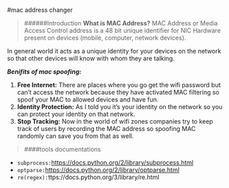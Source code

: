 #mac address changer
>######Introduction
 **What is MAC Address?** MAC Address or Media Access Control address is a 48 bit unique identifier for NIC Hardware present on devices (mobile, computer, network devices).

In general world it acts as a unique identity for your devices on the network so that other devices will know with whom they are talking.

_**Benifits of mac spoofing:**_
1. **Free Internet:** There are places where you go get the wifi password but can’t access the network because they have activated MAC filtering so spoof your MAC to allowed devices and have fun.
2. **Identity Protection:** As I told you it’s your identity on the network so you can protect your identity on that network.
3. **Stop Tracking:** Now in the world of wifi zones companies try to keep track of users by recording the MAC address so spoofing MAC randomly can save you from that as well.

>####tools documentations
* `subprocess:`https://docs.python.org/2/library/subprocess.html
* `optparse:`https://docs.python.org/2/library/optparse.html
* `re(regex):`ttps://docs.python.org/3/library/re.html

